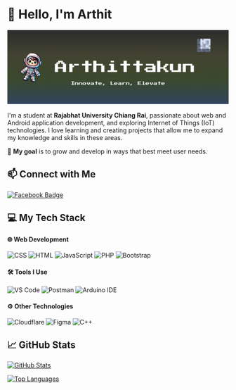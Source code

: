 # 👋 Hello, I'm **Arthit** 

![Banner](/image/profile.png)

I'm a student at **Rajabhat University Chiang Rai**, passionate about web and Android application development, and exploring Internet of Things (IoT) technologies. I love learning and creating projects that allow me to expand my knowledge and skills in these areas.

🎯 **My goal** is to grow and develop in ways that best meet user needs.

## 📫 **Connect with Me**
[![Facebook Badge](https://img.shields.io/badge/-Arthittakun-blue?style=flat&logo=Facebook&logoColor=white&link=https://www.facebook.com/o.oni.p.pound/)](https://www.facebook.com/o.oni.p.pound/)

## 💻 **My Tech Stack**

#### 🌐 **Web Development**
![CSS](https://img.shields.io/badge/CSS3-1572B6?style=for-the-badge&logo=css3&logoColor=white)
![HTML](https://img.shields.io/badge/HTML5-E34F26?style=for-the-badge&logo=html5&logoColor=white)
![JavaScript](https://img.shields.io/badge/JavaScript-323330?style=for-the-badge&logo=javascript&logoColor=F7DF1E)
![PHP](https://img.shields.io/badge/PHP-777BB4?style=for-the-badge&logo=php&logoColor=white)
![Bootstrap](https://img.shields.io/badge/Bootstrap-563D7C?style=for-the-badge&logo=bootstrap&logoColor=white)

#### 🛠️ **Tools I Use**
![VS Code](https://img.shields.io/badge/Visual_Studio_Code-0078D4?style=for-the-badge&logo=visual%20studio%20code&logoColor=white)
![Postman](https://img.shields.io/badge/Postman-FF6C37?style=for-the-badge&logo=Postman&logoColor=white)
![Arduino IDE](https://img.shields.io/badge/Arduino_IDE-00979D?style=for-the-badge&logo=arduino&logoColor=white)

#### ⚙️ **Other Technologies**
![Cloudflare](https://img.shields.io/badge/Cloudflare-F38020?style=for-the-badge&logo=Cloudflare&logoColor=white)
![Figma](https://img.shields.io/badge/Figma-F24E1E?style=for-the-badge&logo=figma&logoColor=white)
![C++](https://img.shields.io/badge/C++-00599C?style=for-the-badge&logo=cplusplus&logoColor=white)

## 📈 **GitHub Stats**

[![GitHub Stats](https://github-readme-stats.vercel.app/api?username=arthittakun&count_private=true&theme=onedark&show_icons=true)](https://github.com/arthittakun)

[![Top Languages](https://github-readme-stats.vercel.app/api/top-langs/?username=arthittakun&layout=compact&langs_count=10&hide_border=true&custom_title=Languages&bg_color=f5f5f5)](https://github.com/arthittakun)
